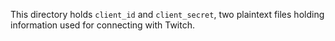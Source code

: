 This directory holds `client_id` and `client_secret`, two plaintext files holding information used for connecting with
Twitch.
